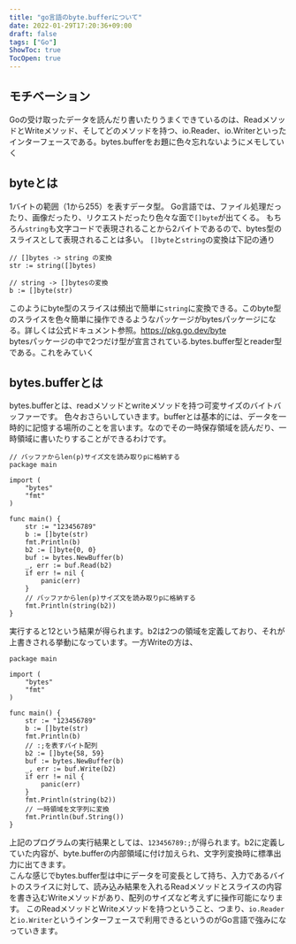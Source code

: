 ```yaml
---
title: "go言語のbyte.bufferについて"
date: 2022-01-29T17:20:36+09:00
draft: false
tags: ["Go"]
ShowToc: true
TocOpen: true
---
```


## モチベーション
Goの受け取ったデータを読んだり書いたりうまくできているのは、ReadメソッドとWriteメソッド、そしてどのメソッドを持つ、io.Reader、io.Writerといったインターフェースである。bytes.bufferをお題に色々忘れないようにメモしていく

## byteとは
1バイトの範囲（1から255）を表すデータ型。
Go言語では、ファイル処理だったり、画像だったり、リクエストだったり色々な面で`[]byte`が出てくる。
もちろん`string`も文字コードで表現されることから2バイトであるので、bytes型のスライスとして表現されることは多い。
`[]byte`と`string`の変換は下記の通り
```golang
// []bytes -> string の変換
str := string([]bytes)

// string -> []bytesの変換
b := []byte(str)

```
このようにbyte型のスライスは頻出で簡単に`string`に変換できる。このbyte型のスライスを色々簡単に操作できるようなパッケージがbytesパッケージになる。詳しくは公式ドキュメント参照。https://pkg.go.dev/byte  
bytesパッケージの中で2つだけ型が宣言されている.bytes.buffer型とreader型である。これをみていく


## bytes.bufferとは
bytes.bufferとは、readメソッドとwriteメソッドを持つ可変サイズのバイトバッファーです。
色々おさらいしていきます。bufferとは基本的には、データを一時的に記憶する場所のことを言います。なのでその一時保存領域を読んだり、一時領域に書いたりすることができるわけです。

```golang
// バッファからlen(p)サイズ文を読み取りpに格納する
package main

import (
	"bytes"
	"fmt"
)

func main() {
	str := "123456789"
	b := []byte(str)
	fmt.Println(b)
	b2 := []byte{0, 0}
	buf := bytes.NewBuffer(b)
	_, err := buf.Read(b2)
	if err != nil {
		panic(err)
	}
    // バッファからlen(p)サイズ文を読み取りpに格納する
	fmt.Println(string(b2))
}
```
実行すると12という結果が得られます。b2は2つの領域を定義しており、それが上書きされる挙動になっています。一方Writeの方は、
```golang 
package main

import (
	"bytes"
	"fmt"
)

func main() {
	str := "123456789"
	b := []byte(str)
	fmt.Println(b)
    // :;を表すバイト配列
	b2 := []byte{58, 59}
	buf := bytes.NewBuffer(b)
	_, err := buf.Write(b2)
	if err != nil {
		panic(err)
	}
	fmt.Println(string(b2))
	// 一時領域を文字列に変換
	fmt.Println(buf.String())
}
```
上記のプログラムの実行結果としては、`123456789:;`が得られます。b2に定義していた内容が、byte.bufferの内部領域に付け加えられ、文字列変換時に標準出力に出てきます。  
こんな感じでbytes.buffer型は中にデータを可変長として持ち、入力であるバイトのスライスに対して、読み込み結果を入れるReadメソッドとスライスの内容を書き込むWriteメソッドがあり、配列のサイズなど考えずに操作可能になります。
このReadメソッドとWriteメソッドを持つということ、つまり、`io.Reader`と`io.Writer`というインターフェースで利用できるというのがGo言語で強みになっていきます。

